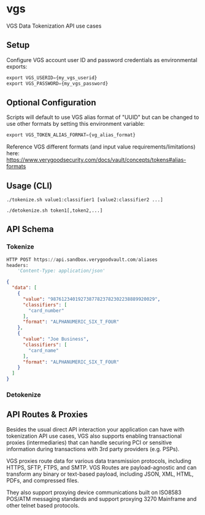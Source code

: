 # vgs
VGS Data Tokenization API use cases

## Setup
Configure VGS account user ID and password credentials as environmental exports:
```python
export VGS_USERID={my_vgs_userid}
export VGS_PASSWORD={my_vgs_password}
```

## Optional Configuration
Scripts will default to use VGS alias format of "UUID" but can be changed to use other formats by setting this environment variable:
```python
export VGS_TOKEN_ALIAS_FORMAT={vg_alias_format}
```
Reference VGS different formats (and input value requirements/limitations) here: https://www.verygoodsecurity.com/docs/vault/concepts/tokens#alias-formats

## Usage (CLI)

```shell
./tokenize.sh value1:classifier1 [value2:classifier2 ...]
```

```shell
./detokenize.sh token1[,token2,...]
```


## API Schema

### Tokenize

```python
HTTP POST https://api.sandbox.verygoodvault.com/aliases
headers:
    'Content-Type: application/json'
```
```json
{
  "data": [
    {
      "value": "98761234019273877823782302238889920029",
      "classifiers": [
        "card_number"
      ],
      "format": "ALPHANUMERIC_SIX_T_FOUR"
    },
    {
      "value": "Joe Business",
      "classifiers": [
        "card_name"
      ],
      "format": "ALPHANUMERIC_SIX_T_FOUR"
    }
  ]
}
```

### Detokenize


## API Routes & Proxies
Besides the usual direct API interaction your application can have with tokenization API use cases, VGS also supports enabling transactional proxies (intermediaries) that can handle securing PCI or sensitive information during transactions with 3rd party providers (e.g. PSPs).

VGS proxies route data for various data transmission protocols, including HTTPS, SFTP, FTPS, and SMTP. VGS Routes are payload-agnostic and can transform any binary or text-based payload, including JSON, XML, HTML, PDFs, and compressed files.

They also support proxying device communications built on ISO8583 POS/ATM messaging standards and support proxying 3270 Mainframe and other telnet based protocols.
